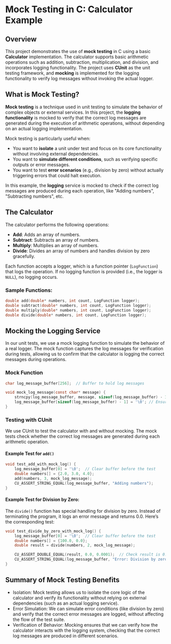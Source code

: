 # Mock Testing in C: Calculator Example

## Overview

This project demonstrates the use of **mock testing** in C using a basic **Calculator** implementation. The calculator supports basic arithmetic operations such as addition, subtraction, multiplication, and division, and incorporates logging functionality. The project uses **CUnit** as the unit testing framework, and **mocking** is implemented for the logging functionality to verify log messages without invoking the actual logger.

## What is Mock Testing?

**Mock testing** is a technique used in unit testing to simulate the behavior of complex objects or external services. In this project, the **logging functionality** is mocked to verify that the correct log messages are generated during the execution of arithmetic operations, without depending on an actual logging implementation.

Mock testing is particularly useful when:
- You want to **isolate** a unit under test and focus on its core functionality without involving external dependencies.
- You want to **simulate different conditions**, such as verifying specific outputs or error messages.
- You want to test **error scenarios** (e.g., division by zero) without actually triggering errors that could halt execution.

In this example, the **logging** service is mocked to check if the correct log messages are produced during each operation, like "Adding numbers", "Subtracting numbers", etc.

## The Calculator

The calculator performs the following operations:
- **Add**: Adds an array of numbers.
- **Subtract**: Subtracts an array of numbers.
- **Multiply**: Multiplies an array of numbers.
- **Divide**: Divides an array of numbers and handles division by zero gracefully.

Each function accepts a logger, which is a function pointer (`LogFunction`) that logs the operation. If no logging function is provided (i.e., the logger is `NULL`), no logging occurs.

### Sample Functions:

```c
double add(double* numbers, int count, LogFunction logger);
double subtract(double* numbers, int count, LogFunction logger);
double multiply(double* numbers, int count, LogFunction logger);
double divide(double* numbers, int count, LogFunction logger);
```

## Mocking the Logging Service

In our unit tests, we use a mock logging function to simulate the behavior of a real logger. The mock function captures the log messages for verification during tests, allowing us to confirm that the calculator is logging the correct messages during operations.

### Mock Function

```c
char log_message_buffer[256];  // Buffer to hold log messages

void mock_log_message(const char* message) {
    strncpy(log_message_buffer, message, sizeof(log_message_buffer) - 1);
    log_message_buffer[sizeof(log_message_buffer) - 1] = '\0'; // Ensure null termination
}
```

### Testing with CUnit

We use CUnit to test the calculator with and without mocking. The mock tests check whether the correct log messages are generated during each arithmetic operation.

#### Example Test for `add()`

```c
void test_add_with_mock_log() {
    log_message_buffer[0] = '\0';  // Clear buffer before the test
    double numbers[] = {2.0, 3.0, 4.0};
    add(numbers, 3, mock_log_message);
    CU_ASSERT_STRING_EQUAL(log_message_buffer, "Adding numbers");
}
```

#### Example Test for Division by Zero:

The `divide()` function has special handling for division by zero. Instead of terminating the program, it logs an error message and returns 0.0. Here’s the corresponding test:

```c
void test_divide_by_zero_with_mock_log() {
    log_message_buffer[0] = '\0';  // Clear buffer before the test
    double numbers[] = {100.0, 0.0};
    double result = divide(numbers, 2, mock_log_message);

    CU_ASSERT_DOUBLE_EQUAL(result, 0.0, 0.0001);  // Check result is 0.0
    CU_ASSERT_STRING_EQUAL(log_message_buffer, "Error: Division by zero attempted");
}
```

## Summary of Mock Testing Benefits

* Isolation: Mock testing allows us to isolate the core logic of the calculator and verify its functionality without relying on external dependencies (such as an actual logging service).
* Error Simulation: We can simulate error conditions (like division by zero) and verify that the correct error messages are logged, without affecting the flow of the test suite.
* Verification of Behavior: Mocking ensures that we can verify how the calculator interacts with the logging system, checking that the correct log messages are produced in different scenarios.

